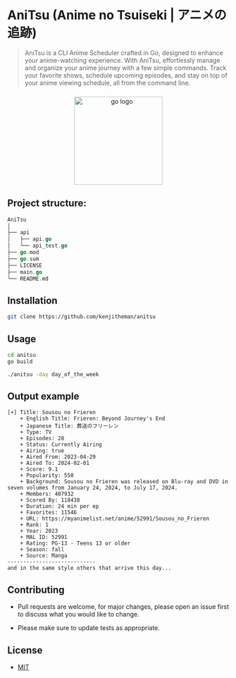 # AniTsu (Anime no Tsuiseki | アニメの追跡)

> AniTsu is a CLI Anime Scheduler crafted in Go, designed to enhance your anime-watching experience. With AniTsu, effortlessly manage and organize your anime journey with a few simple commands. Track your favorite shows, schedule upcoming episodes, and stay on top of your anime viewing schedule, all from the command line.

###

<div align="center">
  <img src="https://cdn.jsdelivr.net/gh/devicons/devicon/icons/go/go-original.svg" height="200" alt="go logo"  />
</div>

###

## Project structure:

```go
AniTsu
│
├── api
│   ├── api.go
│   └── api_test.go
├── go.mod
├── go.sum
├── LICENSE
├── main.go
└── README.md
```

## Installation

```sh
git clone https://github.com/kenjitheman/anitsu
```

## Usage

```sh
cd anitsu
go build
```

```sh
./anitsu -day day_of_the_week
```

## Output example

```
[+] Title: Sousou no Frieren
    + English Title: Frieren: Beyond Journey's End
    + Japanese Title: 葬送のフリーレン
    + Type: TV
    + Episodes: 28
    + Status: Currently Airing
    + Airing: true
    + Aired From: 2023-04-29
    + Aired To: 2024-02-01
    + Score: 9.1
    + Popularity: 550
    + Background: Sousou no Frieren was released on Blu-ray and DVD in seven volumes from January 24, 2024, to July 17, 2024.
    + Members: 407932
    + Scored By: 118438
    + Duration: 24 min per ep
    + Favorites: 11546
    + URL: https://myanimelist.net/anime/52991/Sousou_no_Frieren
    + Rank: 1
    + Year: 2023
    + MAL ID: 52991
    + Rating: PG-13 - Teens 13 or older
    + Season: fall
    + Source: Manga
----------------------------
and in the same style others that arrive this day...
```

## Contributing

- Pull requests are welcome, for major changes, please open an issue first to
  discuss what you would like to change.

- Please make sure to update tests as appropriate.

## License

- [MIT](./LICENSE)
